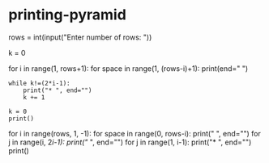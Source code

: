 # printing-pyramid
rows = int(input("Enter number of rows: "))

k = 0

for i in range(1, rows+1):
    for space in range(1, (rows-i)+1):
        print(end="  ")
   
    while k!=(2*i-1):
        print("* ", end="")
        k += 1
   
    k = 0
    print()
 for i in range(rows, 1, -1):
    for space in range(0, rows-i):
        print("  ", end="")
    for j in range(i, 2*i-1):
        print("* ", end="")
    for j in range(1, i-1):
        print("* ", end="")
    print()
